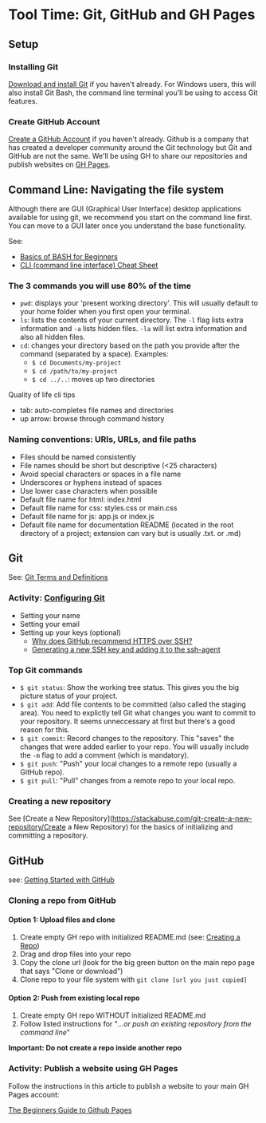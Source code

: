 # Tool Time: Git, GitHub and GH Pages
## Setup
### Installing Git
[Download and install Git](https://git-scm.com/downloads) if you haven't already. For Windows users, this will also install Git Bash, the command line terminal you'll be using to access Git features.

### Create GitHub Account
[Create a GitHub Account](https://github.com/) if you haven't already. Github is a company that has created a developer community around the Git technology but Git and GitHub are not the same. We'll be using GH to share our repositories and publish websites on [GH Pages](https://pages.github.com/).

## Command Line: Navigating the file system
Although there are GUI (Graphical User Interface) desktop applications available for using git, we recommend you start on the command line first. You can move to a GUI later once you understand the base functionality.

See:
- [Basics of BASH for Beginners](https://towardsdatascience.com/basics-of-bash-for-beginners-92e53a4c117a)
- [CLI (command line interface) Cheat Sheet](https://www.git-tower.com/blog/command-line-cheat-sheet/)

### The 3 commands you will use 80% of the time
- `pwd`: displays your 'present working directory'. This will usually default to your home folder when you first open your terminal.
- `ls`: lists the contents of your current directory. The `-l` flag lists extra information and `-a` lists hidden files. `-la` will list extra information and also all hidden files.
- `cd`: changes your directory based on the path you provide after the command (separated by a space). Examples:
  - `$ cd Documents/my-project`
  - `$ cd /path/to/my-project`
  - `$ cd ../..`: moves up two directories

Quality of life cli tips
- tab: auto-completes file names and directories
- up arrow: browse through command history

### Naming conventions: URIs, URLs, and file paths
- Files should be named consistently
- File names should be short but descriptive (<25 characters)
- Avoid special characters or spaces in a file name
- Underscores or hyphens instead of spaces
- Use lower case characters when possible
- Default file name for html: index.html
- Default file name for css: styles.css or main.css
- Default file name for js: app.js or index.js
- Default file name for documentation README (located in the root directory of a project; extension can vary but is usually .txt. or .md)

## Git
See: [Git Terms and Definitions](https://linuxacademy.com/blog/linux/git-terms-explained/)

### Activity: [Configuring Git](https://git-scm.com/book/en/v2/Getting-Started-First-Time-Git-Setup)
- Setting your name
- Setting your email
- Setting up your keys (optional)
  - [Why does GitHub recommend HTTPS over SSH?](https://stackoverflow.com/questions/11041729/why-does-github-recommend-https-over-ssh)
  - [Generating a new SSH key and adding it to the ssh-agent](https://help.github.com/en/github/authenticating-to-github/generating-a-new-ssh-key-and-adding-it-to-the-ssh-agent)

### Top Git commands
- `$ git status`: Show the working tree status. This gives you the big picture status of your project.
- `$ git add`: Add file contents to be committed (also called the staging area). You need to explictly tell Git what changes you want to commit to your repository. It seems unneccessary at first but there's a good reason for this.
- `$ git commit`: Record changes to the repository. This "saves" the changes that were added earlier to your repo. You will usually include the `-m` flag to add a comment (which is mandatory).
- `$ git push`: "Push" your local changes to a remote repo (usually a GitHub repo).
- `$ git pull`: "Pull" changes from a remote repo to your local repo.

### Creating a new repository
See [Create a New Repository](https://stackabuse.com/git-create-a-new-repository/Create a New Repository) for the basics of initializing and committing a repository.

## GitHub
see: [Getting Started with GitHub](https://help.github.com/en/github/getting-started-with-github/set-up-git)

### Cloning a repo from GitHub
#### Option 1: Upload files and clone
1. Create empty GH repo with initialized README.md (see: [Creating a Repo](https://help.github.com/en/github/getting-started-with-github/create-a-repo))
2. Drag and drop files into your repo
3. Copy the clone url (look for the big green button on the main repo page that says "Clone or download")
3. Clone repo to your file system with `git clone [url you just copied]`

#### Option 2: Push from existing local repo
1. Create empty GH repo WITHOUT initialized README.md
2. Follow listed instructions for "*…or push an existing repository from the command line*"  

**Important: Do not create a repo inside another repo**

### Activity: Publish a website using GH Pages
Follow the instructions in this article to publish a website to your main GH Pages account:

[The Beginners Guide to Github Pages](https://www.ostraining.com/blog/coding/github-pages/)
